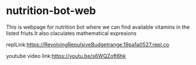 # nutrition-bot-web
This is webpage for nutrition bot where we can find available vitamins in the listed friuts.It also claculates mathematical expresions

replLink:https://RevolvingRepulsiveBudgetrange.19pa1a0527.repl.co

youtube video link:https://youtu.be/s6WQZoft6hk
